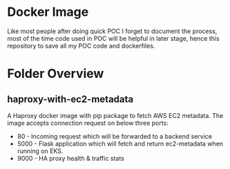 # Docker Image

Like most people after doing quick POC I forget to document the process, most of the time code used in POC will be helpful in later stage, hence this repository to save all my POC code and dockerfiles. 

# Folder Overview

## haproxy-with-ec2-metadata

A Haproxy docker image with pip package to fetch AWS EC2 metadata. The image accepts connection request on below three ports:

* 80 - Incoming request which will be forwarded to a backend service
* 5000 - Flask application which will fetch and return ec2-metadata when running on EKS.
* 9000 - HA proxy health & traffic stats 

